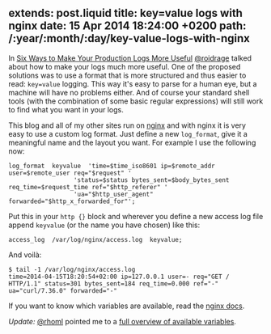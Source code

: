 extends: post.liquid
title: key=value logs with nginx
date: 15 Apr 2014 18:24:00 +0200
path: /:year/:month/:day/key-value-logs-with-nginx
---

In [Six Ways to Make Your Production Logs More Useful][fun-with-logs] [@roidrage][] talked about how to make your logs much more useful.
One of the proposed solutions was to use a format that is more structured and thus easier to read: `key=value` logging.
This way it's easy to parse for a human eye, but a machine will have no problems either.
And of course your standard shell tools (with the combination of some basic regular expressions) will still work to find what you want in your logs.

This blog and all of my other sites run on [nginx][] and with nginx it is very easy to use a custom log format.
Just define a new `log_format`, give it a meaningful name and the layout you want. For example I use the following now:

~~~shell
log_format  keyvalue  'time=$time_iso8601 ip=$remote_addr user=$remote_user req="$request" '
                  'status=$status bytes_sent=$body_bytes_sent req_time=$request_time ref="$http_referer" '
                  'ua="$http_user_agent" forwarded="$http_x_forwarded_for"';
~~~

Put this in your `http {}` block and wherever you define a new access log file append `keyvalue` (or the name you have chosen) like this:

~~~shell
access_log  /var/log/nginx/access.log  keyvalue;
~~~

And voilà:

~~~shell
$ tail -1 /var/log/nginx/access.log
time=2014-04-15T18:20:54+02:00 ip=127.0.0.1 user=- req="GET / HTTP/1.1" status=301 bytes_sent=184 req_time=0.000 ref="-" ua="curl/7.36.0" forwarded="-"
~~~

If you want to know which variables are available, read the [nginx docs][docs].

_Update:_ [@rhoml][] pointed me to a [full overview of available variables][variables].


[fun-with-logs]: http://blog.travis-ci.com/2014-04-11-fun-with-logs/
[@roidrage]: https://twitter.com/roidrage
[nginx]: http://nginx.org/
[docs]: http://nginx.org/en/docs/http/ngx_http_log_module.html#log_format
[@rhoml]: https://twitter.com/rhoml/status/456115016178364416
[variables]: http://nginx.org/en/docs/http/ngx_http_core_module.html#variables

